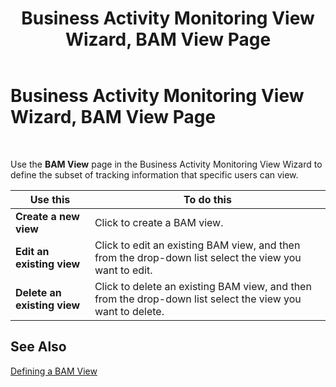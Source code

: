 ﻿---
title: Business Activity Monitoring View Wizard, BAM View Page
TOCTitle: Business Activity Monitoring View Wizard, BAM View Page
ms:assetid: 12680dbd-b8cc-46b0-be9f-06110accfd51
ms:mtpsurl: https://msdn.microsoft.com/library/Aa547602(v=BTS.80)
ms:contentKeyID: 51526349
ms.date: 08/30/2017
mtps_version: v=BTS.80
f1_keywords:
- bts06.bam.workbook.viewwizard.view
---

# Business Activity Monitoring View Wizard, BAM View Page

 

Use the **BAM View** page in the Business Activity Monitoring View Wizard to define the subset of tracking information that specific users can view.

<table>
<thead>
<tr class="header">
<th>Use this</th>
<th>To do this</th>
</tr>
</thead>
<tbody>
<tr class="odd">
<td><strong>Create a new view</strong></td>
<td>Click to create a BAM view.</td>
</tr>
<tr class="even">
<td><strong>Edit an existing view</strong></td>
<td>Click to edit an existing BAM view, and then from the drop-down list select the view you want to edit.</td>
</tr>
<tr class="odd">
<td><strong>Delete an existing view</strong></td>
<td>Click to delete an existing BAM view, and then from the drop-down list select the view you want to delete.</td>
</tr>
</tbody>
</table>


## See Also

[Defining a BAM View](https://msdn.microsoft.com/library/aa577906\(v=bts.80\))

